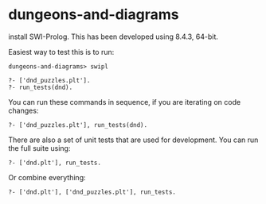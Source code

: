 ﻿# dungeons-and-diagrams

install SWI-Prolog. This has been developed using 8.4.3, 64-bit.

Easiest way to test this is to run:
```
dungeons-and-diagrams> swipl

?- ['dnd_puzzles.plt'].
?- run_tests(dnd).
```

You can run these commands in sequence, if you are iterating on code changes:
```
?- ['dnd_puzzles.plt'], run_tests(dnd).
```

There are also a set of unit tests that are used for development. You can run the full suite using:
```
?- ['dnd.plt'], run_tests.
```

Or combine everything:
```
?- ['dnd.plt'], ['dnd_puzzles.plt'], run_tests.
```
